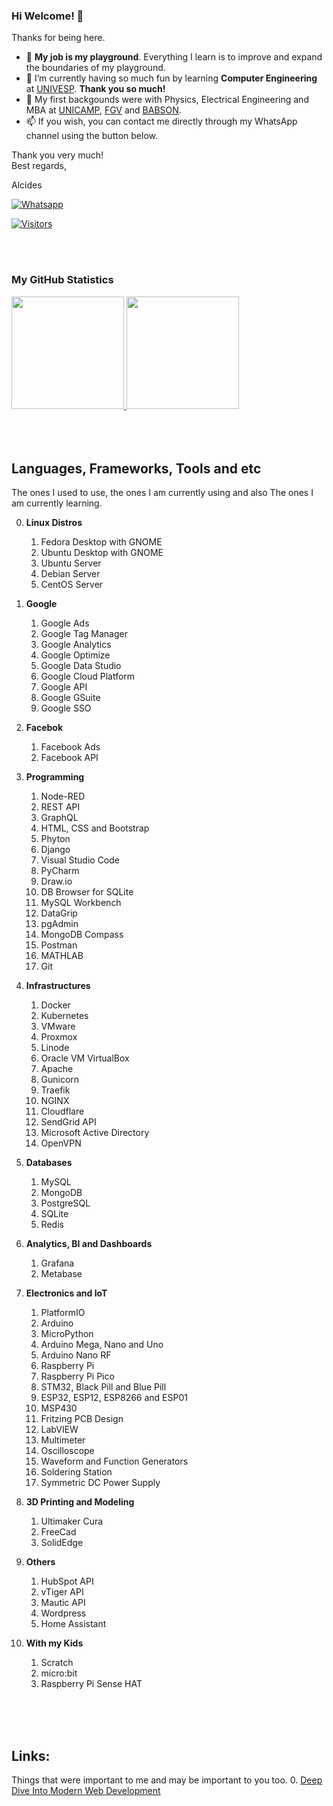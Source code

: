 ### Hi Welcome! 👋

Thanks for being here.

- :basketball: **My job is my playground**. Everything I learn is to improve and expand the boundaries of my playground.
- 🌱 I’m currently having so much fun by learning **Computer Engineering** at [UNIVESP](https://univesp.br). **Thank you so much!**
- :evergreen_tree: My first backgounds were with Physics, Electrical Engineering and MBA at [UNICAMP](https://www.unicamp.br), [FGV](https://fgv.br) and [BABSON](https://babson.edu).
- 📫 If you wish, you can contact me directly through my WhatsApp channel using the button below.

Thank you very much!<br />
Best regards,

Alcides

[![Whatsapp](https://img.shields.io/badge/WhatsApp-25D366?style=for-the-badge&logo=whatsapp&logoColor=white)](https://wa.me/5519992407898)

[![Visitors](https://visitor-badge.glitch.me/badge?page_id=acremonezi.visitor-badge)](https://github.com/acremonezi)

<br>
<br>

### My GitHub Statistics
<div>
     <a href="https://github.com/acremonezi">
         <img height="180em" src="https://github-readme-stats.vercel.app/api?username=acremonezi&show_icons=true&include_all_commits=true&count_private=true"/>
         <img height="180em" src="https://github-readme-stats.vercel.app/api/top-langs/?username=acremonezi&layout=compact&langs_count=10"/>
     </a>
</div>

<br>
<br>
<br>

## Languages, Frameworks, Tools and etc
The ones I used to use, the ones I am currently using and also The ones I am currently learning.

0. **Linux Distros**
     1. Fedora Desktop with GNOME
     2. Ubuntu Desktop with GNOME
     3. Ubuntu Server
     4. Debian Server
     5. CentOS Server

1. **Google**
     1. Google Ads
     2. Google Tag Manager
     3. Google Analytics
     4. Google Optimize
     5. Google Data Studio
     6. Google Cloud Platform
     7. Google API
     8. Google GSuite
     9. Google SSO

2. **Facebok**
     1. Facebook Ads
     2. Facebook API 

3. **Programming**
     1.  Node-RED
     2.  REST API
     3.  GraphQL
     4.  HTML, CSS and Bootstrap
     5.  Phyton
     6.  Django
     7.  Visual Studio Code
     8.  PyCharm
     9.  Draw.io
     10.  DB Browser for SQLite
     11.  MySQL Workbench
     12.  DataGrip
     13.  pgAdmin
     14.  MongoDB Compass
     15.  Postman
     16.  MATHLAB
     17.  Git

4. **Infrastructures**
     1.  Docker
     2.  Kubernetes
     3.  VMware
     4.  Proxmox
     5.  Linode
     6.  Oracle VM VirtualBox
     7.  Apache
     8.  Gunicorn
     9.  Traefik
     10.  NGINX
     11.  Cloudflare
     12.  SendGrid API
     13.  Microsoft Active Directory
     14.  OpenVPN

5. **Databases**
     1. MySQL
     2. MongoDB
     3. PostgreSQL
     4. SQLite
     5. Redis

6. **Analytics, BI and Dashboards**
     1. Grafana
     2. Metabase
 
7. **Electronics and IoT**
     1. PlatformIO
     2. Arduino
     3. MicroPython
     4. Arduino Mega, Nano and Uno
     5. Arduino Nano RF
     6. Raspberry Pi
     7. Raspberry Pi Pico
     8. STM32, Black Pill and Blue Pill
     9. ESP32, ESP12, ESP8266 and ESP01
     10. MSP430
     11. Fritzing PCB Design
     12. LabVIEW
     13. Multimeter
     14. Oscilloscope
     15. Waveform and Function Generators
     16. Soldering Station
     17. Symmetric DC Power Supply

8. **3D Printing and Modeling**
     1. Ultimaker Cura
     2. FreeCad
     3. SolidEdge
 
9. **Others**
     1. HubSpot API
     2. vTiger API
     3. Mautic API
     4. Wordpress
     5. Home Assistant
  
 10. **With my Kids**
     1. Scratch
     2. micro:bit
     3. Raspberry Pi Sense HAT

<br>
<br>
<br>

## Links:
Things that were important to me and may be important to you too.
0. [Deep Dive Into Modern Web Development](https://fullstackopen.com/)
